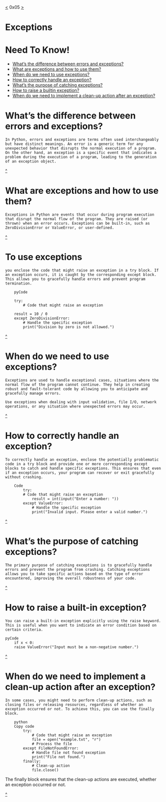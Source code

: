 [<](https://github.com/TheeKingZa/alx-higher_level_programming/tree/master/0x04-python-more_data_structures/README.md) 0x05 [>](https://github.com/TheeKingZa/alx-higher_level_programming/tree/master/0x06-python-classes/README.md)

# Exceptions
# Need To Know!
* [What’s the difference between errors and exceptions?](#whats-the-difference-between-errors-and-exceptions)
* [What are exceptions and how to use them?](#to-use-exceptions)
* [When do we need to use exceptions?](#when-do-we-need-to-use-exceptions)
* [How to correctly handle an exception?](#how-to-correctly-handle-an-exception)
* [What’s the purpose of catching exceptions?](#whats-the-purpose-of-catching-exceptions)
* [How to raise a builtin exception?](#how-to-raise-a-builtin-exception)
* [When do we need to implement a clean-up action after an exception?](#when-do-we-need-to-implement-a-clean-up-action-after-an-exception)

# What’s the difference between errors and exceptions?
	In Python, errors and exceptions are terms often used interchangeably but have distinct meanings. An error is a generic term for any unexpected behavior that disrupts the normal execution of a program. On the other hand, an exception is a specific event that indicates a problem during the execution of a program, leading to the generation of an exception object.

[^](#exceptions)

# What are exceptions and how to use them?
	Exceptions in Python are events that occur during program execution that disrupt the normal flow of the program. They are raised (or thrown) when an error occurs. Exceptions can be built-in, such as ZeroDivisionError or ValueError, or user-defined.

[^](#exceptions)

# To use exceptions
	you enclose the code that might raise an exception in a try block. If an exception occurs, it is caught by the corresponding except block. This allows you to gracefully handle errors and prevent program termination.

		pyCode
	
   		try:
     		# Code that might raise an exception
       		
	 	result = 10 / 0
		except ZeroDivisionError:
    		# Handle the specific exception
    		print("Division by zero is not allowed.")

[^](#exceptions)

# When do we need to use exceptions?
	Exceptions are used to handle exceptional cases, situations where the normal flow of the program cannot continue. They help in creating robust and fault-tolerant code by allowing you to anticipate and gracefully manage errors.

	Use exceptions when dealing with input validation, file I/O, network operations, or any situation where unexpected errors may occur.

[^](#exceptions)

# How to correctly handle an exception?
	To correctly handle an exception, enclose the potentially problematic code in a try block and provide one or more corresponding except blocks to catch and handle specific exceptions. This ensures that even if an exception occurs, your program can recover or exit gracefully without crashing.

		Code
			try:
   			# Code that might raise an exception
    			result = int(input("Enter a number: "))
			except ValueError:
    			# Handle the specific exception
    			print("Invalid input. Please enter a valid number.")

[^](#exceptions)

# What’s the purpose of catching exceptions?
	The primary purpose of catching exceptions is to gracefully handle errors and prevent the program from crashing. Catching exceptions allows you to take specific actions based on the type of error encountered, improving the overall robustness of your code.

[^](#exceptions)

# How to raise a built-in exception?
	You can raise a built-in exception explicitly using the raise keyword. This is useful when you want to indicate an error condition based on certain criteria.

	pyCode
		if x < 0:
  		raise ValueError("Input must be a non-negative number.")

[^](#exceptions)

# When do we need to implement a clean-up action after an exception?
	In some cases, you might need to perform clean-up actions, such as closing files or releasing resources, regardless of whether an exception occurred or not. To achieve this, you can use the finally block.

		python
		Copy code
			try:
			    # Code that might raise an exception
			    file = open("example.txt", "r")
			    # Process the file
			except FileNotFoundError:
			    # Handle file not found exception
			    print("File not found.")
			finally:
			    # Clean-up action
			    file.close()

The finally block ensures that the clean-up actions are executed, whether an exception occurred or not.

[^](#exceptions)





